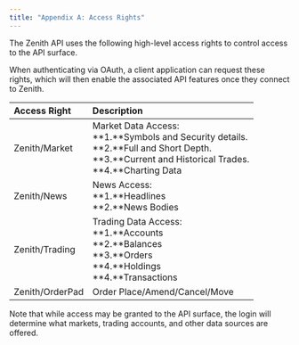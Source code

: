 ```yaml
---
title: "Appendix A: Access Rights"
---
```


The Zenith API uses the following high-level access rights to control access to the API surface.

When authenticating via OAuth, a client application can request these rights, which will then enable the associated API features once they connect to Zenith.

| Access Right | Description |
| :-------------- | :--- |
| Zenith/Market   | Market Data Access:<br />**1.**Symbols and Security details.<br />**2.**Full and Short Depth.<br />**3.**Current and Historical Trades.<br />**4.**Charting Data |
| Zenith/News     | News Access:<br />**1.**Headlines<br />**2.**News Bodies |
| Zenith/Trading  | Trading Data Access:<br />**1.**Accounts<br />**2.**Balances<br />**3.**Orders<br />**4.**Holdings<br />**4.**Transactions |
| Zenith/OrderPad | Order Place/Amend/Cancel/Move |

Note that while access may be granted to the API surface, the login will determine what markets, trading accounts, and other data sources are offered.
